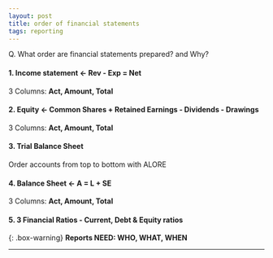 ```yaml
---
layout: post
title: order of financial statements
tags: reporting
---
```


Q. What order are financial statements prepared? and Why?

#### 1. **Income statement <- Rev - Exp = Net**    

3 Columns: **Act, Amount, Total**  

#### 2. **Equity <- Common Shares + Retained Earnings - Dividends - Drawings**  

3 Columns: **Act, Amount, Total**   

#### 3. Trial Balance Sheet

Order accounts from top to bottom with ALORE

#### 4. **Balance Sheet <- A = L + SE**  

3 Columns: **Act, Amount, Total**  

#### 5. **3 Financial Ratios - Current, Debt & Equity ratios**  


{: .box-warning}
**Reports NEED: WHO, WHAT, WHEN**   

---
